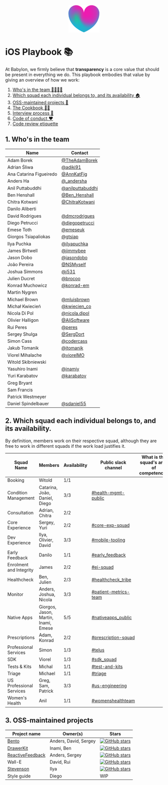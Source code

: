 <p align="center">
<img src="logo.png">
</p>


iOS Playbook 📚
==================================

At Babylon, we firmly believe that **transparency** is a core value that should be present in everything we do. This playbook embodies that value by giving an overview of how we work:

1. [Who's in the team 👨‍👩‍👧‍👦](#1-whos-in-the-team)
2. [Which squad each individual belongs to, and its availability 🏠](#2-which-squad-each-individual-belongs-to-and-its-availability)
3. [OSS-maintained projects 🚀](#3-oss-maintained-projects)
4. [The Cookbook 👩‍🍳](/Cookbook/README.md)
5. [Interview process 📝](/Interview/README.md)
6. [Code of conduct ❤️](/Etiquette/README.md)
7. [Code review etiquette](/Etiquette/CODE_REVIEW.md)

## 1. Who's in the team

| Name                    | Contact                                                       |
|-------------------------|---------------------------------------------------------------|
| Adam Borek              | [@TheAdamBorek](https://twitter.com/TheAdamBorek)             |
| Adrian Śliwa            | [@adiki91](https://twitter.com/adiki91)                       |
| Ana Catarina Figueiredo | [@AnnKatFig](https://twitter.com/AnnKatFig)                   |
| Anders Ha               | [@_andersha](https://twitter.com/_andersha)                   |
| Anil Puttabuddhi        | [@anilputtabuddhi](https://github.com/anilputtabuddhi)        |
| Ben Henshall            | [@Ben_Henshall](https://twitter.com/ben_henshall?lang=en)     |
| Chitra Kotwani          | [@ChitraKotwani](https://twitter.com/chitrakotwani)           |
| Danilo Aliberti         |                                                               |
| David Rodrigues         | [@dmcrodrigues](https://twitter.com/dmcrodrigues)             |
| Diego Petrucci          | [@diegopetrucci](https://twitter.com/diegopetrucci)           |
| Emese Toth              | [@emeseuk](https://github.com/emeseuk)           |
| Giorgos Tsiapaliokas    | [@gtsiap](https://github.com/gtsiap)                          |
| Ilya Puchka             | [@ilyapuchka](https://twitter.com/ilyapuchka)                 |
| James Birtwell          | [@jimmybee](https://github.com/jimmybee)
| Jason Dobo              | [@jasondobo](https://github.com/jasondobo)                    |
| João Pereira            | [@NSMyself](https://twitter.com/nsmyself)                     |
| Joshua Simmons          | [@j531](https://github.com/j531)                              |
| Julien Ducret           | [@brocoo](https://github.com/brocoo)                          |
| Konrad Muchowicz        | [@konrad-em](https://github.com/konrad-em)                    |
| Martin Nygren           |                                                               |
| Michael Brown           | [@mluisbrown](https://twitter.com/mluisbrown)                 |
| Michał Kwiecień         | [@kwiecien_co](https://twitter.com/kwiecien_co)               |
| Nicola Di Pol           | [@nicola.dipol](https://github.com/horothesun)                |
| Olivier Halligon        | [@AliSoftware](https://twitter.com/aligatr)                   |
| Rui Peres               | [@peres](https://twitter.com/peres)                           |
| Sergey Shulga           | [@SergDort](https://twitter.com/SergDort)                     |
| Simon Cass              | [@codercass](https://twitter.com/codercass)                   |
| Jakub Tomanik           | [@jtomanik](https://github.com/jtomanik)                      |
| Viorel Mihalache        | [@viorelMO](https://twitter.com/viorelMO)                     |
| Witold Skibniewski      |                                                               |
| Yasuhiro Inami          | [@inamiy](https://twitter.com/inamiy)                         |
| Yuri Karabatov          | [@karabatov](https://twitter.com/karabatov)                   |
| Greg Bryant             |                                                               |
| Sam Francis             |                                                               |
| Patrick Westmeyer       |                                                               |
| Daniel Spindelbauer     | [@sdaniel55](https://twitter.com/sdaniel55)                   |


## 2. Which squad each individual belongs to, and its availability.

By definition, members work on their respective squad, although they are free to work in different squads if the work load justifies it.


| Squad Name                    | Members                                     | Availability | Public slack channel | What is the squad's area of competence? |
|-------------------------------|---------------------------------------------| ------------ | -------------------- | --- |
| Booking                       | Witold                                      |    1/1       | |
| Condition Management          | Catarina, João, Daniel, Diego                      |    3/3       | [#health-mgmt-public](https://babylonhealth.slack.com/archives/CCNHJUXLH) | 
| Consultation                  | Adrian, Chitra                              |    2/2       | |
| Core Experience               | Sergey, Yuri                                |    2/2       | [#core-exp-squad](https://babylonhealth.slack.com/archives/CCSE8JLK0) |
| Dev Experience                | Ilya, Olivier, David                        |    3/3       | [#mobile-tooling](https://babylonhealth.slack.com/messages/CL3QSC2NM) |
| Early Feedback                | Danilo                                      |    1/1       | [#early_feedback](https://babylonhealth.slack.com/archives/CLGA76GG7) |
| Enrolment and Integrity       | James                                |    2/2       | [#ei-squad](https://babylonhealth.slack.com/archives/CGR4D5NKX) |
| Healthcheck                   | Ben, Julien                                 |    2/3       | [#healthcheck_tribe](https://babylonhealth.slack.com/archives/C7995CX3R) |
| Monitor                       | Anders, Joshua, Nicola                      |    3/3       | [#patient-metrics-team](https://babylonhealth.slack.com/archives/CE37S5W9Z) |
| Native Apps                   | Giorgos, Jason, Martin, Inami, Emese        |    5/5       | [#nativeapps_public](https://babylonhealth.slack.com/archives/CE5P8LRNH) |
| Prescriptions                 | Adam, Konrad                                |    2/2       | [#prescription-squad](https://babylonhealth.slack.com/archives/C88TCM9JB) |
| Professional Services         | Simon                                       |    1/3       | [#telus](https://babylonhealth.slack.com/archives/CAJ7YQZ5Z) |
| SDK                           | Viorel                                      |    1/3       | [#sdk_squad](https://babylonhealth.slack.com/archives/CC5JNDGJJ) |
| Tests & Kits                  | Michal                                      |    1/1       | [#test-and-kits](https://babylonhealth.slack.com/archives/CGCDJA8CD) |
| Triage                        | Michael                                     |    1/1       | [#triage](https://babylonhealth.slack.com/messages/CE6H6SLRX) |
| US Professional Services      | Greg, Sam, Patrick                          |    3/3       | [#us-engineering](https://babylonhealth.slack.com/archives/CEE6CD37E) |
| Women's Health                | Anil                                        |    1/1       | [#womenshealthteam](https://babylonhealth.slack.com/archives/CFX73S4P5) |


## 3. OSS-maintained projects

| Project name                  | Owner(s)                 | Stars        |
|-------------------------------|--------------------------| ------------ |
| [Bento](https://github.com/Babylonpartners/Bento)                         | Anders, David, Sergey    | [![GitHub stars](https://img.shields.io/github/stars/BabylonPartners/Bento.svg?style=social&label=Star&maxAge=2592000)](https://GitHub.com/BabylonPartners/Bento/stargazers/) |
| [DrawerKit](https://github.com/Babylonpartners/DrawerKit)                     | Inami, Ben               |    [![GitHub stars](https://img.shields.io/github/stars/BabylonPartners/DrawerKit.svg?style=social&label=Star&maxAge=2592000)](https://GitHub.com/BabylonPartners/DrawerKit/stargazers/) |
| [ReactiveFeedback](https://github.com/Babylonpartners/ReactiveFeedback)              | Anders, Sergey           |    [![GitHub stars](https://img.shields.io/github/stars/BabylonPartners/ReactiveFeedback.svg?style=social&label=Star&maxAge=2592000)](https://GitHub.com/BabylonPartners/ReactiveFeedback/stargazers/) |
| Wall-E                        | David, Rui               |    [![GitHub stars](https://img.shields.io/github/stars/BabylonPartners/Wall-E.svg?style=social&label=Star&maxAge=2592000)](https://GitHub.com/BabylonPartners/Wall-E/stargazers/)    |
| [Stevenson](https://github.com/Babylonpartners/Stevenson)                     | Ilya                     |    [![GitHub stars](https://img.shields.io/github/stars/BabylonPartners/Stevenson.svg?style=social&label=Star&maxAge=2592000)](https://GitHub.com/BabylonPartners/Stevenson/stargazers/) |
| Style guide                   | Diego                    |    WIP       |
